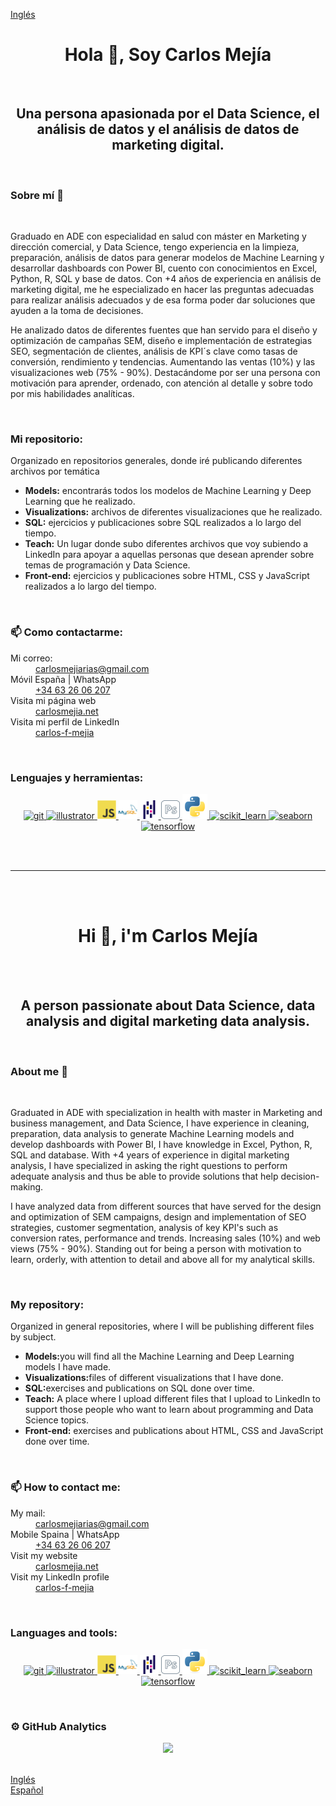 <a href="#en">Inglés</a>
<h1 align="center"  id="esp">Hola 👋, Soy Carlos Mejía</h1><br>


<h2 align="center">Una persona apasionada por el Data Science, el análisis de datos y el análisis de datos de marketing digital.</h2>
<br>

<h3>Sobre mí  👋</h3>
<br>
  <p>Graduado en ADE con especialidad en salud con máster en Marketing y dirección comercial, y Data Science, tengo experiencia en la limpieza, preparación, análisis de datos para generar modelos de Machine Learning y desarrollar dashboards con Power BI, cuento con conocimientos en Excel, Python, R, SQL y base de datos. Con +4 años de experiencia en análisis de marketing digital, me he especializado en hacer las preguntas adecuadas para realizar análisis adecuados y de esa forma poder dar soluciones que ayuden a la toma de decisiones.  </p>
<p>
He analizado datos de diferentes fuentes que han servido para el diseño y optimización de campañas SEM, diseño e implementación de estrategias SEO, segmentación de clientes, análisis de KPI´s clave como tasas de conversión, rendimiento y tendencias. 
 Aumentando las ventas (10%) y las visualizaciones web (75% - 90%). Destacándome por ser una persona con motivación para aprender, ordenado, con atención al detalle y sobre todo por mis habilidades analíticas.
</p>
<br>
<h3 align="left">Mi repositorio:</h3>
<p>
Organizado en repositorios generales, donde iré publicando diferentes archivos por temática 
</p>
<ul>
  <li><strong>Models:</strong> encontrarás todos los modelos de Machine Learning y Deep Learning que he realizado.</li>
  <li><strong>Visualizations:</strong> archivos de diferentes visualizaciones que he realizado.</li>
  <li><strong>SQL:</strong> ejercicios y publicaciones sobre SQL realizados a lo largo del tiempo.</li>
  <li><strong>Teach:</strong> Un lugar donde subo diferentes archivos que voy subiendo a LinkedIn para apoyar a aquellas personas que desean aprender sobre temas de programación  y Data Science.</li>
  <li><strong>Front-end:</strong> ejercicios y publicaciones sobre HTML, CSS y JavaScript realizados a lo largo del tiempo.</li>
</ul>

<br>
<h3>📫 Como contactarme:</h3>
<dl>
  <dt>Mi correo:</dt>
  <dd><a href="mailto:carlosmejiarias@gmail.com">carlosmejiarias@gmail.com</a></dd>
  <dt>Móvil España | WhatsApp</dt>
  <dd><a href="tel:+34632606207">+34 63 26 06 207</a></dd>
  <dt>Visita mi página web</dt>
  <dd><a href="https://carlosmejia.net/">carlosmejia.net</a></dd>
  <dt>Visita mi perfil de LinkedIn</dt>
  <dd><a href="https://www.linkedin.com/in/carlos-f-mejia/">carlos-f-mejia</a></dd>
</dl>
 <br>

<h3 align="left">Lenguajes y herramientas:</h3>
<div align="center">
  <a href="https://git-scm.com/" target="_blank" rel="noreferrer" > <img src="https://www.vectorlogo.zone/logos/git-scm/git-scm-icon.svg" alt="git" width="30" height="30" style="margin-right: 10"/> </a> 
  <a href="https://www.adobe.com/in/products/illustrator.html" target="_blank" rel="noreferrer" style="margin-right: 10"> <img src="https://www.vectorlogo.zone/logos/adobe_illustrator/adobe_illustrator-icon.svg" alt="illustrator" width="30" height="30"/> </a> 
  <a href="https://developer.mozilla.org/en-US/docs/Web/JavaScript" target="_blank" rel="noreferrer"> <img src="https://raw.githubusercontent.com/devicons/devicon/master/icons/javascript/javascript-original.svg" alt="javascript" width="30" height="30"/> </a>
  <a href="https://www.mysql.com/" target="_blank" rel="noreferrer"> <img src="https://raw.githubusercontent.com/devicons/devicon/master/icons/mysql/mysql-original-wordmark.svg" alt="mysql" width="30" height="30"/> </a>
  <a href="https://pandas.pydata.org/" target="_blank" rel="noreferrer"> <img src="https://raw.githubusercontent.com/devicons/devicon/2ae2a900d2f041da66e950e4d48052658d850630/icons/pandas/pandas-original.svg" alt="pandas" width="30" height="30"/> </a> 
  <a href="https://www.photoshop.com/en" target="_blank" rel="noreferrer"> <img src="https://raw.githubusercontent.com/devicons/devicon/master/icons/photoshop/photoshop-line.svg" alt="photoshop" width="30" height="30"/> </a>
  <a href="https://www.python.org" target="_blank" rel="noreferrer"> <img src="https://raw.githubusercontent.com/devicons/devicon/master/icons/python/python-original.svg" alt="python" width="40" height="40"/> </a> 
  <a href="https://scikit-learn.org/" target="_blank" rel="noreferrer"> <img src="https://upload.wikimedia.org/wikipedia/commons/0/05/Scikit_learn_logo_small.svg" alt="scikit_learn" width="30" height="30"/> </a>
  <a href="https://seaborn.pydata.org/" target="_blank" rel="noreferrer" > <img src="https://seaborn.pydata.org/_images/logo-mark-lightbg.svg" alt="seaborn" width="30" height="30"/> </a>
  <a href="https://www.tensorflow.org" target="_blank" rel="noreferrer" > <img src="https://www.vectorlogo.zone/logos/tensorflow/tensorflow-icon.svg" alt="tensorflow" width="30" height="30"/> </a> </p>
</div>
 <br> <br>
<hr id="en">
<br>
<br>
 <h1 align="center" >Hi 👋, i'm Carlos Mejía</h1><br>
 <br>

<h2 align="center">A person passionate about Data Science, data analysis and digital marketing data analysis.</h2>
<br>

<h3>About me  👋</h3>
<br>
  <p>Graduated in ADE with specialization in health with master in Marketing and business management, and Data Science, I have experience in cleaning, preparation, data analysis to generate Machine Learning models and develop dashboards with Power BI, I have knowledge in Excel, Python, R, SQL and database. With +4 years of experience in digital marketing analysis, I have specialized in asking the right questions to perform adequate analysis and thus be able to provide solutions that help decision-making. </p>
<p>
I have analyzed data from different sources that have served for the design and optimization of SEM campaigns, design and implementation of SEO strategies, customer segmentation, analysis of key KPI's such as conversion rates, performance and trends. 
 Increasing sales (10%) and web views (75% - 90%). Standing out for being a person with motivation to learn, orderly, with attention to detail and above all for my analytical skills.
</p>
<br>
<h3 align="left">My repository:</h3>
<p>
Organized in general repositories, where I will be publishing different files by subject. 
</p>
<ul>
  <li><strong>Models:</strong>you will find all the Machine Learning and Deep Learning models I have made.</li>
  <li><strong>Visualizations:</strong>files of different visualizations that I have done.</li>
  <li><strong>SQL:</strong>exercises and publications on SQL done over time.</li>
  <li><strong>Teach:</strong> A place where I upload different files that I upload to LinkedIn to support those people who want to learn about programming and Data Science topics.</li>
  <li><strong>Front-end:</strong> exercises and publications about HTML, CSS and JavaScript done over time.</li>
</ul>

<br>
<h3>📫 How to contact me:</h3>
<dl>
  <dt>My mail:</dt>
  <dd><a href="mailto:carlosmejiarias@gmail.com">carlosmejiarias@gmail.com</a></dd>
  <dt>Mobile Spaina | WhatsApp</dt>
  <dd><a href="tel:+34632606207">+34 63 26 06 207</a></dd>
  <dt>Visit my website</dt>
  <dd><a href="https://carlosmejia.net/">carlosmejia.net</a></dd>
  <dt>Visit my LinkedIn profile</dt>
  <dd><a href="https://www.linkedin.com/in/carlos-f-mejia/">carlos-f-mejia</a></dd>
</dl>
 <br>

<h3 align="left">Languages and tools:</h3>
<div align="center">
  <a href="https://git-scm.com/" target="_blank" rel="noreferrer" > <img src="https://www.vectorlogo.zone/logos/git-scm/git-scm-icon.svg" alt="git" width="30" height="30" style="margin-right: 10"/> </a> 
  <a href="https://www.adobe.com/in/products/illustrator.html" target="_blank" rel="noreferrer" style="margin-right: 10"> <img src="https://www.vectorlogo.zone/logos/adobe_illustrator/adobe_illustrator-icon.svg" alt="illustrator" width="30" height="30"/> </a> 
  <a href="https://developer.mozilla.org/en-US/docs/Web/JavaScript" target="_blank" rel="noreferrer"> <img src="https://raw.githubusercontent.com/devicons/devicon/master/icons/javascript/javascript-original.svg" alt="javascript" width="30" height="30"/> </a>
  <a href="https://www.mysql.com/" target="_blank" rel="noreferrer"> <img src="https://raw.githubusercontent.com/devicons/devicon/master/icons/mysql/mysql-original-wordmark.svg" alt="mysql" width="30" height="30"/> </a>
  <a href="https://pandas.pydata.org/" target="_blank" rel="noreferrer"> <img src="https://raw.githubusercontent.com/devicons/devicon/2ae2a900d2f041da66e950e4d48052658d850630/icons/pandas/pandas-original.svg" alt="pandas" width="30" height="30"/> </a> 
  <a href="https://www.photoshop.com/en" target="_blank" rel="noreferrer"> <img src="https://raw.githubusercontent.com/devicons/devicon/master/icons/photoshop/photoshop-line.svg" alt="photoshop" width="30" height="30"/> </a>
  <a href="https://www.python.org" target="_blank" rel="noreferrer"> <img src="https://raw.githubusercontent.com/devicons/devicon/master/icons/python/python-original.svg" alt="python" width="40" height="40"/> </a> 
  <a href="https://scikit-learn.org/" target="_blank" rel="noreferrer"> <img src="https://upload.wikimedia.org/wikipedia/commons/0/05/Scikit_learn_logo_small.svg" alt="scikit_learn" width="30" height="30"/> </a>
  <a href="https://seaborn.pydata.org/" target="_blank" rel="noreferrer" > <img src="https://seaborn.pydata.org/_images/logo-mark-lightbg.svg" alt="seaborn" width="30" height="30"/> </a>
  <a href="https://www.tensorflow.org" target="_blank" rel="noreferrer" > <img src="https://www.vectorlogo.zone/logos/tensorflow/tensorflow-icon.svg" alt="tensorflow" width="30" height="30"/> </a> </p>
</div>

 <br>
<h3>⚙️ GitHub Analytics</h3>

<p align="center">
<a href="https://github.com/Carlos-Mejia-Arias">
  <img height="180em" src="https://github-readme-stats-eight-theta.vercel.app/api/top-langs/?username=Carlos-Mejia-Arias&layout=compact&langs_count=8&theme=algolia"/>
</a>
</p>
<br>
<div><a href="#en">Inglés</a></div>
<div><a href="#esp">Español</a></div>

<br><br>
